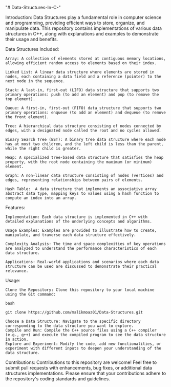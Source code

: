 "# Data-Structures-In-C-" 

Introduction:
Data Structures play a fundamental role in computer science and programming, providing efficient ways to store, organize, and manipulate data. This repository contains implementations of various data structures in C++, along with explanations and examples to demonstrate their usage and benefits.

Data Structures Included:

    Array: A collection of elements stored at contiguous memory locations, allowing efficient random access to elements based on their index.
    
    Linked List: A linear data structure where elements are stored in nodes, each containing a data field and a reference (pointer) to the next node in the sequence.
    
    Stack: A last-in, first-out (LIFO) data structure that supports two primary operations: push (to add an element) and pop (to remove the top element).
    
    Queue: A first-in, first-out (FIFO) data structure that supports two primary operations: enqueue (to add an element) and dequeue (to remove the front element).
    
    Tree: A hierarchical data structure consisting of nodes connected by edges, with a designated node called the root and no cycles allowed.
    
    Binary Search Tree (BST): A binary tree data structure where each node has at most two children, and the left child is less than the parent, while the right child is greater.
    
    Heap: A specialized tree-based data structure that satisfies the heap property, with the root node containing the maximum (or minimum) element.
    
    Graph: A non-linear data structure consisting of nodes (vertices) and edges, representing relationships between pairs of elements.
    
    Hash Table:  A data structure that implements an associative array abstract data type, mapping keys to values using a hash function to compute an index into an array.
   

Features:

    Implementation: Each data structure is implemented in C++ with detailed explanations of the underlying concepts and algorithms.
    
    Usage Examples: Examples are provided to illustrate how to create, manipulate, and traverse each data structure effectively.
    
    Complexity Analysis: The time and space complexities of key operations are analyzed to understand the performance characteristics of each data structure.
    
    Applications: Real-world applications and scenarios where each data structure can be used are discussed to demonstrate their practical relevance.

Usage:

    Clone the Repository: Clone this repository to your local machine using the Git command:

    bash

    git clone https://github.com/malikmoaz01/Data-Structures.git

    Choose a Data Structure: Navigate to the specific directory corresponding to the data structure you want to explore.
    Compile and Run: Compile the C++ source files using a C++ compiler (e.g., g++) and execute the compiled program to see the data structure in action.
    Explore and Experiment: Modify the code, add new functionalities, or experiment with different inputs to deepen your understanding of the data structure.

Contributions:
Contributions to this repository are welcome! Feel free to submit pull requests with enhancements, bug fixes, or additional data structures implementations. Please ensure that your contributions adhere to the repository's coding standards and guidelines.
